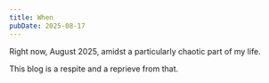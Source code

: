 ```yaml
---
title: When
pubDate: 2025-08-17
---
```

Right now, August 2025, amidst a particularly chaotic part of my life. 

This blog is a respite and a reprieve from that.